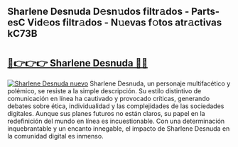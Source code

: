 ## Sharlene Desnuda D𝚎sn𝚞dos filtr𝚊dos - Parts-esC Vid𝚎os filtr𝚊dos - N𝚞evas f𝚘tos atr𝚊ctivas kC73B

# <h2><a href="http://mb43nns.tromn.icu/?c=Sharlene+Desnuda">🔗👉👉👉 Sharlene Desnuda 🔗🔗</a></h2>

[![Sharlene Desnuda nuevo](https://i.imgur.com/pEAQMta.gif)](http://mb43nns.tromn.icu/?c=Sharlene+Desnuda)
Sharlene Desnuda, un personaje multifacético y polémico, se resiste a la simple descripción. Su estilo distintivo de comunicación en línea ha cautivado y provocado críticas, generando debates sobre ética, individualidad y las complejidades de las sociedades digitales. Aunque sus planes futuros no están claros, su papel en la redefinición del mundo en línea es incuestionable. Con una determinación inquebrantable y un encanto innegable, el impacto de Sharlene Desnuda en la comunidad digital es inmenso.
